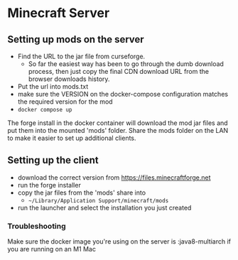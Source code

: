 # Minecraft Server

## Setting up mods on the server
* Find the URL to the jar file from curseforge.  
  * So far the easiest way has been to go through the dumb download process, then just copy the final CDN download URL from the browser downloads history.
* Put the url into mods.txt
* make sure the VERSION on the docker-compose configuration matches the required version for the mod
* `docker compose up`

The forge install in the docker container will download the mod jar files and put them into the mounted 'mods' folder.  Share the mods folder on the LAN to make it easier to set up additional clients.


## Setting up the client
* download the correct version from https://files.minecraftforge.net
* run the forge installer
* copy the jar files from the 'mods' share into 
  * `~/Library/Application Support/minecraft/mods`
* run the launcher and select the installation you just created

### Troubleshooting
Make sure the docker image you're using on the server is :java8-multiarch if you are running on an M1 Mac




